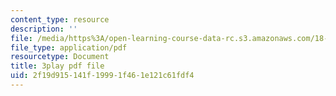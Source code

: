 ```yaml
---
content_type: resource
description: ''
file: /media/https%3A/open-learning-course-data-rc.s3.amazonaws.com/18-s096-topics-in-mathematics-with-applications-in-finance-fall-2013/2f19d915141f19991f461e121c61fdf4_PPl-7_RL0Ko.pdf
file_type: application/pdf
resourcetype: Document
title: 3play pdf file
uid: 2f19d915-141f-1999-1f46-1e121c61fdf4
---
```

